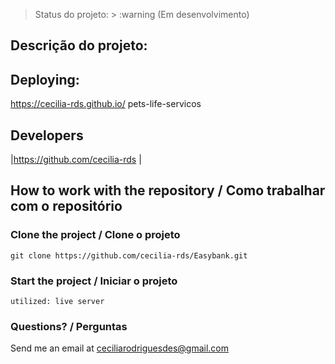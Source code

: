 
> Status do projeto: > :warning (Em desenvolvimento)

## Descrição do projeto:



## Deploying:

https://cecilia-rds.github.io/ pets-life-servicos


## Developers

|https://github.com/cecilia-rds |

## How to work with the repository / Como trabalhar com o repositório


### Clone the project / Clone o projeto

```
git clone https://github.com/cecilia-rds/Easybank.git
```

### Start the project / Iniciar o projeto

```
utilized: live server
```

### Questions? / Perguntas

Send me an email at [ceciliarodriguesdes@gmail.com](mailto:ceciliarodriguesdes@gmail.com)
